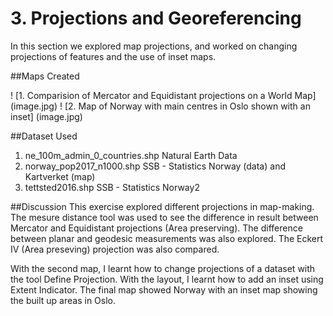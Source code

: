 # 3. Projections and Georeferencing
In this section we explored map projections, and worked on changing projections of features and the use of inset maps.

##Maps Created

! [1. Comparision of Mercator and Equidistant projections on a World Map] (image.jpg)
! [2. Map of Norway with main centres in Oslo shown with an inset] (image.jpg)

##Dataset Used 

1. ne_100m_admin_0_countries.shp Natural Earth Data
2. norway_pop2017_n1000.shp SSB - Statistics Norway (data) and Kartverket (map)
3. tettsted2016.shp SSB - Statistics Norway2

##Discussion
This exercise explored different projections in map-making. The mesure distance tool was used to see the difference in result between Mercator and Equidistant projections (Area preserving). 
The difference between planar and geodesic measurements was also explored. The Eckert IV (Area preseving) projection was also compared.

With the second map, I learnt how to change projections of a dataset with the tool Define Projection. With the layout, I learnt how to add an inset using Extent Indicator.
The final map showed Norway with an inset map showing the built up areas in Oslo.